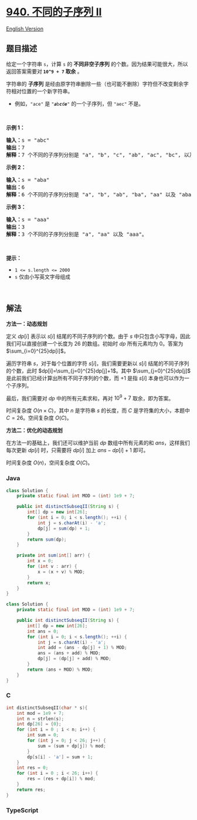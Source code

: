 # [940. 不同的子序列 II](https://leetcode.cn/problems/distinct-subsequences-ii)

[English Version](/solution/0900-0999/0940.Distinct%20Subsequences%20II/README_EN.md)

## 题目描述

<!-- 这里写题目描述 -->

<p>给定一个字符串 <code>s</code>，计算 <code>s</code> 的 <strong>不同非空子序列</strong> 的个数。因为结果可能很大，所以返回答案需要对<strong> </strong><strong><code>10^9 + 7</code> 取余</strong> 。</p>

<p>字符串的 <strong>子序列</strong> 是经由原字符串删除一些（也可能不删除）字符但不改变剩余字符相对位置的一个新字符串。</p>

<ul>
	<li>例如，<code>"ace"</code> 是 <code>"<em><strong>a</strong></em>b<em><strong>c</strong></em>d<em><strong>e</strong></em>"</code> 的一个子序列，但 <code>"aec"</code> 不是。</li>
</ul>

<p>&nbsp;</p>

<p><strong>示例 1：</strong></p>

<pre>
<strong>输入：</strong>s = "abc"
<strong>输出：</strong>7
<strong>解释：</strong>7 个不同的子序列分别是 "a", "b", "c", "ab", "ac", "bc", 以及 "abc"。
</pre>

<p><strong>示例 2：</strong></p>

<pre>
<strong>输入：</strong>s = "aba"
<strong>输出：</strong>6
<strong>解释：</strong>6 个不同的子序列分别是 "a", "b", "ab", "ba", "aa" 以及 "aba"。
</pre>

<p><strong>示例 3：</strong></p>

<pre>
<strong>输入：</strong>s = "aaa"
<strong>输出：</strong>3
<strong>解释：</strong>3 个不同的子序列分别是 "a", "aa" 以及 "aaa"。
</pre>

<p>&nbsp;</p>

<p><strong>提示：</strong></p>

<ul>
	<li><code>1 &lt;= s.length &lt;= 2000</code></li>
	<li><code>s</code> 仅由小写英文字母组成</li>
</ul>

<p>&nbsp;</p>

## 解法

**方法一：动态规划**

定义 $dp[i]$ 表示以 $s[i]$ 结尾的不同子序列的个数。由于 $s$ 中只包含小写字母，因此我们可以直接创建一个长度为 $26$ 的数组。初始时 $dp$ 所有元素均为 $0$。答案为 $\sum_{i=0}^{25}dp[i]$。

遍历字符串 $s$，对于每个位置的字符 $s[i]$，我们需要更新以 $s[i]$ 结尾的不同子序列的个数，此时 $dp[i]=\sum_{j=0}^{25}dp[j]+1$。其中 $\sum_{j=0}^{25}dp[j]$ 是此前我们已经计算出所有不同子序列的个数，而 $+1$ 是指 $s[i]$ 本身也可以作为一个子序列。

最后，我们需要对 $dp$ 中的所有元素求和，再对 $10^9+7$ 取余，即为答案。

时间复杂度 $O(n\times C)$，其中 $n$ 是字符串 $s$ 的长度，而 $C$ 是字符集的大小，本题中 $C=26$。空间复杂度 $O(C)$。

**方法二：优化的动态规划**

在方法一的基础上，我们还可以维护当前 $dp$ 数组中所有元素的和 $ans$，这样我们每次更新 $dp[i]$ 时，只需要将 $dp[i]$ 加上 $ans-dp[i]+1$ 即可。

时间复杂度 $O(n)$，空间复杂度 $O(C)$。

### **Java**

```java
class Solution {
    private static final int MOD = (int) 1e9 + 7;

    public int distinctSubseqII(String s) {
        int[] dp = new int[26];
        for (int i = 0; i < s.length(); ++i) {
            int j = s.charAt(i) - 'a';
            dp[j] = sum(dp) + 1;
        }
        return sum(dp);
    }

    private int sum(int[] arr) {
        int x = 0;
        for (int v : arr) {
            x = (x + v) % MOD;
        }
        return x;
    }
}
```

```java
class Solution {
    private static final int MOD = (int) 1e9 + 7;

    public int distinctSubseqII(String s) {
        int[] dp = new int[26];
        int ans = 0;
        for (int i = 0; i < s.length(); ++i) {
            int j = s.charAt(i) - 'a';
            int add = (ans - dp[j] + 1) % MOD;
            ans = (ans + add) % MOD;
            dp[j] = (dp[j] + add) % MOD;
        }
        return (ans + MOD) % MOD;
    }
}
```

### **C**

```c
int distinctSubseqII(char * s){
    int mod = 1e9 + 7;
    int n = strlen(s);
    int dp[26] = {0};
    for (int i = 0 ; i < n; i++) {
        int sum = 0;
        for (int j = 0; j < 26; j++) {
            sum = (sum + dp[j]) % mod;
        }
        dp[s[i] - 'a'] = sum + 1;
    }
    int res = 0;
    for (int i = 0 ; i < 26; i++) {
        res = (res + dp[i]) % mod;
    }
    return res;
}
```

### **TypeScript**
